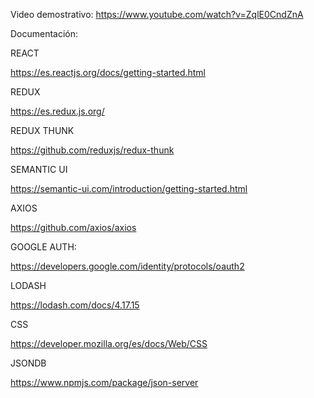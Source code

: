 Video demostrativo: https://www.youtube.com/watch?v=ZqlE0CndZnA

Documentación:

REACT

https://es.reactjs.org/docs/getting-started.html

REDUX

https://es.redux.js.org/

REDUX THUNK

https://github.com/reduxjs/redux-thunk

SEMANTIC UI

https://semantic-ui.com/introduction/getting-started.html

AXIOS

https://github.com/axios/axios

GOOGLE AUTH:

https://developers.google.com/identity/protocols/oauth2

LODASH

https://lodash.com/docs/4.17.15

CSS

https://developer.mozilla.org/es/docs/Web/CSS

JSONDB

https://www.npmjs.com/package/json-server

